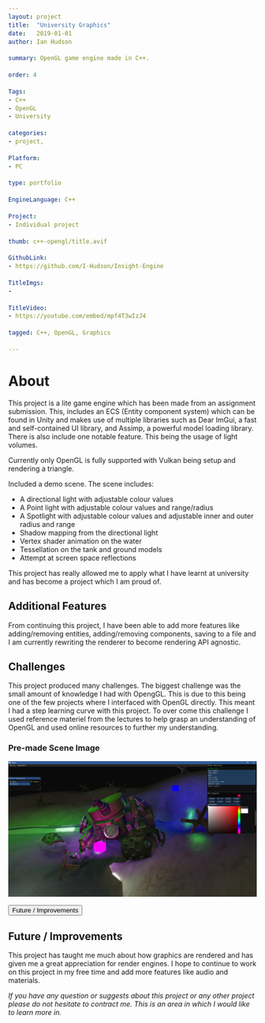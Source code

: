 ```yaml
---
layout: project
title:  "University Graphics"
date:   2019-01-01 
author: Ian Hudson

summary: OpenGL game engine made in C++.

order: 4

Tags:
- C++
- OpenGL
- University

categories:
- project,

Platform:
- PC

type: portfolio

EngineLanguage: C++

Project:
- Individual project

thumb: c++-opengl/title.avif

GithubLink:
- https://github.com/I-Hudson/Insight-Engine

TitleImgs:
- 

TitleVideo:
- https://youtube.com/embed/mpf4T3wIzJ4

tagged: C++, OpenGL, Graphics

---
```


# About 
This project is a lite game engine which has been made from an assignment submission. This, includes an ECS (Entity component system) which can be found in Unity and makes use of multiple libraries such as Dear ImGui, a fast and self-contained UI library, and Assimp, a powerful model loading library.
There is also include one notable feature. This being the usage of light volumes.

Currently only OpenGL is fully supported with Vulkan being setup and rendering a triangle.

Included a demo scene. The scene includes:
- A directional light with adjustable colour values
- A Point light with adjustable colour values and range/radius
- A Spotlight with adjustable colour values and adjustable inner and outer radius and range
- Shadow mapping from the directional light
- Vertex shader animation on the water
- Tessellation on the tank and ground models
- Attempt at screen space reflections

This project has really allowed me to apply what I have learnt at university and has become a project which I am proud of.

## Additional Features
From continuing this project, I have been able to add more features like adding/removing entities, adding/removing components, saving to a file and I am currently rewriting the renderer to become rendering API agnostic.

## Challenges
This project produced many challenges. The biggest challenge was the small amount of knowledge I had with OpengGL. This is due to this being one of the few projects where I interfaced with OpenGL directly. This meant I had a step learning curve with this project. To over come this challenge I used reference materiel from the lectures to help grasp an understanding of OpenGL and used online resources to further my understanding.

### Pre-made Scene Image
<a href="https://i-hudson.github.io/assets/img/project/c++-opengl/title.PNG" target="_blank"><img src="/assets/img/project/c++-opengl/title.PNG"></a>

<button type="button" class="btn btn-info" data-toggle="collapse" data-target="#improvments">Future / Improvements</button>
<div id="improvments" class="collapse">
<h2>Future / Improvements</h2>
<p>
This project has taught me much about how graphics are rendered and has given me a great appreciation for render engines. I hope to continue to work on this project in my free time and add more features like audio and materials.
</p>
</div>

<i>If you have any question or suggests about this project or any other project please do not hesitate to contract me. This is an area in which I would like to learn more in.<i/>

